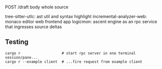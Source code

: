 POST /draft
body whole source

tree-sitter-utlc: ast util and syntax highlight
incremental-analyzer-web: monaco editor web frontend app
logicmon: ascent engine as an rpc service that ingresses source deltas

## Testing
```
cargo r                   # start rpc server in one terminal session/pane...
cargo r --example client  # ...fire request from example client
```
